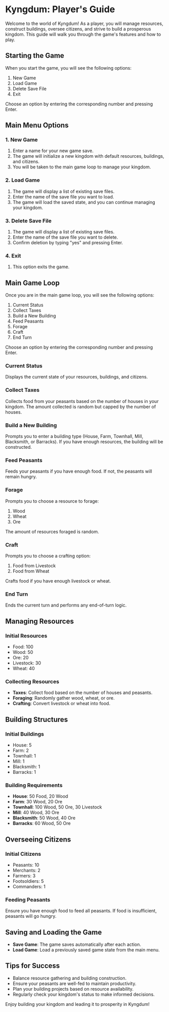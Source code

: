 # Kyngdum: Player's Guide

Welcome to the world of Kyngdum! As a player, you will manage resources, construct buildings, oversee citizens, and strive to build a prosperous kingdom. This guide will walk you through the game's features and how to play.

## Starting the Game
When you start the game, you will see the following options:
1. New Game
2. Load Game
3. Delete Save File
4. Exit

Choose an option by entering the corresponding number and pressing Enter.

## Main Menu Options

### 1. New Game
1. Enter a name for your new game save.
2. The game will initialize a new kingdom with default resources, buildings, and citizens.
3. You will be taken to the main game loop to manage your kingdom.

### 2. Load Game
1. The game will display a list of existing save files.
2. Enter the name of the save file you want to load.
3. The game will load the saved state, and you can continue managing your kingdom.

### 3. Delete Save File
1. The game will display a list of existing save files.
2. Enter the name of the save file you want to delete.
3. Confirm deletion by typing "yes" and pressing Enter.

### 4. Exit
1. This option exits the game.

## Main Game Loop

Once you are in the main game loop, you will see the following options:
1. Current Status
2. Collect Taxes
3. Build a New Building
4. Feed Peasants
5. Forage
6. Craft
7. End Turn

Choose an option by entering the corresponding number and pressing Enter.

### Current Status
Displays the current state of your resources, buildings, and citizens.

### Collect Taxes
Collects food from your peasants based on the number of houses in your kingdom. The amount collected is random but capped by the number of houses.

### Build a New Building
Prompts you to enter a building type (House, Farm, Townhall, Mill, Blacksmith, or Barracks). If you have enough resources, the building will be constructed.

### Feed Peasants
Feeds your peasants if you have enough food. If not, the peasants will remain hungry.

### Forage
Prompts you to choose a resource to forage:
1. Wood
2. Wheat
3. Ore

The amount of resources foraged is random.

### Craft
Prompts you to choose a crafting option:
1. Food from Livestock
2. Food from Wheat

Crafts food if you have enough livestock or wheat.

### End Turn
Ends the current turn and performs any end-of-turn logic.

## Managing Resources

### Initial Resources
- Food: 100
- Wood: 50
- Ore: 20
- Livestock: 30
- Wheat: 40

### Collecting Resources
- **Taxes**: Collect food based on the number of houses and peasants.
- **Foraging**: Randomly gather wood, wheat, or ore.
- **Crafting**: Convert livestock or wheat into food.

## Building Structures

### Initial Buildings
- House: 5
- Farm: 2
- Townhall: 1
- Mill: 1
- Blacksmith: 1
- Barracks: 1

### Building Requirements
- **House**: 50 Food, 20 Wood
- **Farm**: 30 Wood, 20 Ore
- **Townhall**: 100 Wood, 50 Ore, 30 Livestock
- **Mill**: 40 Wood, 30 Ore
- **Blacksmith**: 50 Wood, 40 Ore
- **Barracks**: 60 Wood, 50 Ore

## Overseeing Citizens

### Initial Citizens
- Peasants: 10
- Merchants: 2
- Farmers: 3
- Footsoldiers: 5
- Commanders: 1

### Feeding Peasants
Ensure you have enough food to feed all peasants. If food is insufficient, peasants will go hungry.

## Saving and Loading the Game
- **Save Game**: The game saves automatically after each action.
- **Load Game**: Load a previously saved game state from the main menu.

## Tips for Success
- Balance resource gathering and building construction.
- Ensure your peasants are well-fed to maintain productivity.
- Plan your building projects based on resource availability.
- Regularly check your kingdom's status to make informed decisions.

Enjoy building your kingdom and leading it to prosperity in Kyngdum!